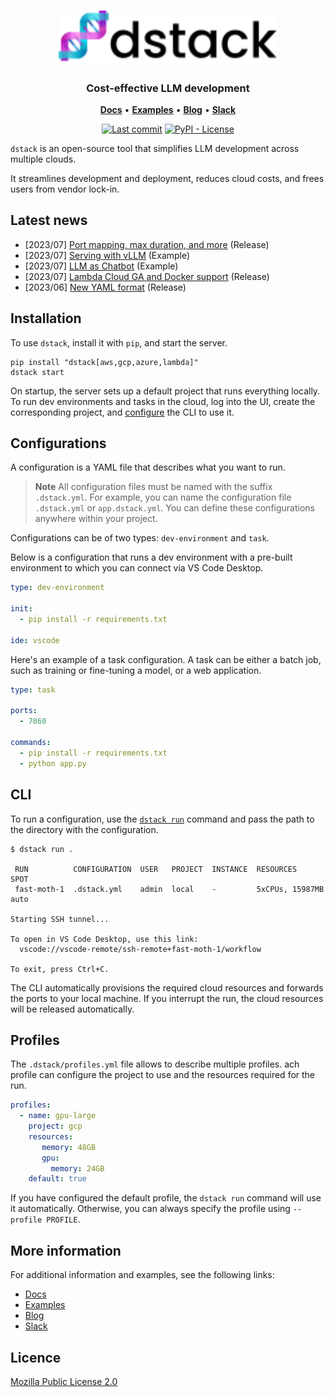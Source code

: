 <div align="center">
<h1 align="center">
  <a target="_blank" href="https://dstack.ai">
    <picture>
      <source media="(prefers-color-scheme: dark)" srcset="https://raw.githubusercontent.com/dstackai/dstack/master/docs/assets/images/dstack-logo-dark.svg"/>
      <img alt="dstack" src="https://raw.githubusercontent.com/dstackai/dstack/master/docs/assets/images/dstack-logo.svg" width="350px"/>
    </picture>
  </a>
</h1>

<h3 align="center">
Cost-effective LLM development
</h3>

<p align="center">
<a href="https://dstack.ai/docs" target="_blank"><b>Docs</b></a> •
<a href="https://dstack.ai/examples" target="_blank"><b>Examples</b></a> •
<a href="https://dstack.ai/blog" target="_blank"><b>Blog</b></a> •
<a href="https://join.slack.com/t/dstackai/shared_invite/zt-xdnsytie-D4qU9BvJP8vkbkHXdi6clQ" target="_blank"><b>Slack</b></a>
</p>

[![Last commit](https://img.shields.io/github/last-commit/dstackai/dstack?style=flat-square)](https://github.com/dstackai/dstack/commits/)
[![PyPI - License](https://img.shields.io/pypi/l/dstack?style=flat-square&color=blue)](https://github.com/dstackai/dstack/blob/master/LICENSE.md)
</div>

`dstack` is an open-source tool that simplifies LLM development across multiple clouds.

It streamlines development and deployment, reduces cloud costs, and frees users from vendor lock-in.

## Latest news

- [2023/07] [Port mapping, max duration, and more](https://dstack.ai/examples/vllm) (Release)
- [2023/07] [Serving with vLLM](https://dstack.ai/examples/vllm) (Example)
- [2023/07] [LLM as Chatbot](https://dstack.ai/examples/llmchat) (Example)
- [2023/07] [Lambda Cloud GA and Docker support](https://dstack.ai/blog/2023/07/14/lambda-cloud-ga-and-docker-support/) (Release)  
- [2023/06] [New YAML format](https://dstack.ai/blog/2023/06/12/new-configuration-format-and-cli-experience/) (Release)

## Installation

To use `dstack`, install it with `pip`, and start the server.

```shell
pip install "dstack[aws,gcp,azure,lambda]"
dstack start
```

On startup, the server sets up a default project that runs everything locally.
To run dev environments and tasks in the cloud, log into the UI, create the corresponding project,
and [configure](https://dstack.ai/docs/guides/projects) the CLI to use it.

## Configurations

A configuration is a YAML file that describes what you want to run.

> **Note**
> All configuration files must be named with the suffix `.dstack.yml`. For example,
> you can name the configuration file `.dstack.yml` or `app.dstack.yml`. You can define
> these configurations anywhere within your project.

Configurations can be of two types: `dev-environment` and `task`.

Below is a configuration that runs a dev environment with a pre-built environment to which you can connect via VS Code Desktop.

```yaml
type: dev-environment

init:
  - pip install -r requirements.txt

ide: vscode
```

Here's an example of a task configuration.
A task can be either a batch job, such as training or fine-tuning a model, or a web application.

```yaml
type: task

ports:
  - 7860

commands:
  - pip install -r requirements.txt
  - python app.py
```

## CLI

To run a configuration, use the [`dstack run`](https://dstack.ai/docs/reference/cli/run.md) command and pass the path to the
directory with the configuration.

```shell
$ dstack run . 

 RUN          CONFIGURATION  USER   PROJECT  INSTANCE  RESOURCES        SPOT
 fast-moth-1  .dstack.yml    admin  local    -         5xCPUs, 15987MB  auto  

Starting SSH tunnel...

To open in VS Code Desktop, use this link:
  vscode://vscode-remote/ssh-remote+fast-moth-1/workflow

To exit, press Ctrl+C.
```

The CLI automatically provisions the required cloud resources and forwards the ports to your local machine.
If you interrupt the run, the cloud resources will be released automatically.

## Profiles

The `.dstack/profiles.yml` file allows to describe multiple profiles.
ach profile can configure the project to use and the resources required for the run.

```yaml
profiles:
  - name: gpu-large
    project: gcp
    resources:
       memory: 48GB
       gpu:
         memory: 24GB
    default: true
```

If you have configured the default profile, the `dstack run` command will use it automatically.
Otherwise, you can always specify the profile using `--profile PROFILE`.

## More information

For additional information and examples, see the following links:

- [Docs](https://dstack.ai/docs)
- [Examples](https://dstack.ai/examples)
- [Blog](https://dstack.ai/blog)
- [Slack](https://join.slack.com/t/dstackai/shared_invite/zt-xdnsytie-D4qU9BvJP8vkbkHXdi6clQ)

## Licence

[Mozilla Public License 2.0](LICENSE.md)
